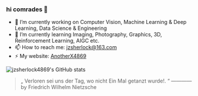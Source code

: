 ### hi comrades 👋

<!--
**jzsherlock4869/jzsherlock4869** is a ✨ _special_ ✨ repository because its `README.md` (this file) appears on your GitHub profile.

Here are some ideas to get you started:

- 🔭 I’m currently working on ...
- 🌱 I’m currently learning ...
- 👯 I’m looking to collaborate on ...
- 🤔 I’m looking for help with ...
- 💬 Ask me about ...
- 📫 How to reach me: ...
- 😄 Pronouns: ...
- ⚡ Fun fact: ...
-->

- 🔭 I’m currently working on Computer Vision, Machine Learning & Deep Learning, Data Science & Engineering
- 🌱 I’m currently learning Imaging, Photography, Graphics, 3D, Reinforcement Learning, AIGC etc.
- 📫 How to reach me: jzsherlock@163.com 
- ⚡ My website: [AnotherX4869](https://jzsherlock4869.github.io/)


![jzsherlock4869's GitHub stats](https://github-readme-stats.vercel.app/api?username=jzsherlock4869&show_icons=true&theme=radical)

<!-- ![Top Languages](https://github-readme-stats.vercel.app/api/top-langs/?username=jzsherlock4869&layout=compact&theme=dark) -->

> „ Verloren sei uns der Tag, wo nicht Ein Mal getanzt wurde!. “  ———— by Friedrich Wilhelm Nietzsche 
